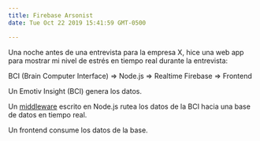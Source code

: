 ```yaml
---
title: Firebase Arsonist
date: Tue Oct 22 2019 15:41:59 GMT-0500

---
```


Una noche antes de una entrevista para la empresa X, hice una web app para mostrar mi nivel de estrés en tiempo real durante la entrevista:

BCI (Brain Computer Interface) => Node.js => Realtime Firebase => Frontend 

Un Emotiv Insight (BCI) genera los datos.

Un [middleware](https://github.com/vzalberto/arsonist) escrito en Node.js rutea los datos de la BCI hacia una base de datos en tiempo real.

Un frontend consume los datos de la base.


